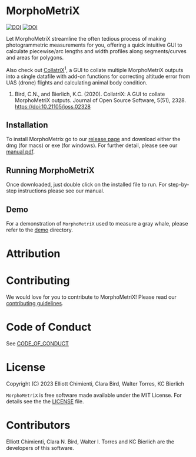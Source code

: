 # MorphoMetriX
[![DOI](https://joss.theoj.org/papers/10.21105/joss.01825/status.svg)](https://doi.org/10.21105/joss.01825)
[![DOI](https://zenodo.org/badge/202208604.svg)](https://zenodo.org/badge/latestdoi/202208604)

Let MorphoMetriX streamline the often tedious process of making photogrammetric measurements for you, offering a quick intuitive GUI to calculate piecewise/arc lengths and width profiles along segments/curves and areas for polygons. 
    
Also check out [CollatriX](https://github.com/cbirdferrer/collatrix)<sup>1</sup>, a GUI to collate multiple MorphoMetriX outputs into a single datafile with add-on functions for correcting altitude error from UAS (drone) flights and calculating animal body condition.

1. Bird, C.N., and Bierlich, K.C. (2020). CollatriX: A GUI to collate MorphoMetriX outputs. Journal of Open Source Software, 5(51), 2328. [https://doi:10.21105/joss.02328](https://joss.theoj.org/papers/10.21105/joss.02328) 

## Installation 

To install MorphoMetrix go to our [release page](https://github.com/ZappyMan/morphometrix/releases) and download either the dmg (for macs) or exe (for windows). For further detail, please see our [manual pdf](https://github.com/ZappyMan/MorphoMetriX/blob/master/MorphoMetriX_v2_manual.pdf).
    
## Running MorphoMetriX

Once downloaded, just double click on the installed file to run. For step-by-step instructions please see our manual.

## Demo

For a demonstration of ``MorphoMetriX`` used to measure a gray whale, please refer to the [demo]( <https://github.com/ZappyMan/MorphoMetriX/blob/master/demo>) directory. 

# Attribution

# Contributing 

We would love for you to contribute to MorphoMetriX! Please read our [contributing guidelines](CONTRIBUTING.md).

# Code of Conduct

See [CODE_OF_CONDUCT](CODE_OF_CONDUCT.md)

# License

Copyright (C) 2023 Elliott Chimienti, Clara Bird, Walter Torres, KC Bierlich

``MorphoMetriX`` is free software made available under the MIT License. For details see the the [LICENSE]( <https://github.com/ZappyMan/MorphoMetriX/blob/master/LICENSE.md>) file.

# Contributors

Elliott Chimienti, Clara N. Bird, Walter I. Torres and KC Bierlich are the developers of this software.





